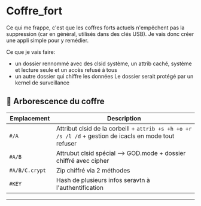 # Coffre_fort
Ce qui me frappe, c'est que les coffres forts actuels n'empêchent pas la suppression (car en général, utilisés dans des clés USB). Je vais donc créer une appli simple pour y remédier.

Ce que je vais faire:
* un dossier rennommé avec des clsid système, un attrib caché, système et lecture seule et un accès refusé à tous
* un autre dossier qui chiffre les données
Le dossier serait protégé par un kernel de surveillance
## 🧪 Arborescence du coffre

| Emplacement         | Description                                  |
|---------------------------|----------------------------------------------|
| `#/A           `          | Attribut clsid de la corbeill + `attrib +s +h +o +r /s /l /d` + gestion de icacls en mode tout refuser |
| `#A/B`           | Attrubut clsid spécial --> GOD.mode + dossier chiffré avec cipher |
| `#A/B/C.crypt`             | Zip chiffré via 2 méthodes |
| `#KEY`               | Hash de plusieurs infos seravtn à l'authentification             |

---
